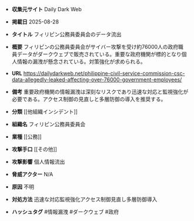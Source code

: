 - **収集元サイト**
Daily Dark Web

- **掲載日**
2025-08-28

- **タイトル**
フィリピン公務員委員会のデータ流出

- **概要**
フィリピンの公務員委員会がサイバー攻撃を受け約76000人の政府職員データがダークウェブで販売されている。重要な政府機関が標的となり個人情報の漏洩が懸念されている。対策強化が求められる。

- **URL**
https://dailydarkweb.net/philippine-civil-service-commission-csc-data-allegedly-leaked-affecting-over-76000-government-employees/

- **備考**
重要政府機関の情報漏洩は深刻なリスクであり迅速な対応と監視強化が必要である。アクセス制御の見直しと多層防御の導入を推奨する。

- **分類**
[[他組織インシデント]]

- **組織名**
フィリピン公務員委員会

- **業種**
[[公務]]

- **攻撃手口**
[[その他]]

- **攻撃影響**
個人情報流出

- **脅威アクター**
N/A

- **原因**
不明

- **対処方法**
迅速な対応監視強化アクセス制御見直し多層防御導入

- **ハッシュタグ**
#情報漏洩 #ダークウェブ #政府
